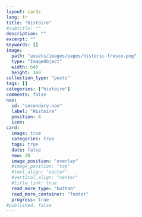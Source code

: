 ```yaml
---
layout: cards
lang: fr
title: "Histoire"
#subtitle: ""
description: ""
excerpt: ""
keywords: []
image:
  path: "assets/images/pages/historic-fresco.png"
  type: "ImageObject"
  width: 640
  height: 360
collection_type: "posts"
tags: []
categories: ["histoire"]
comments: false
nav:
  id: "secondary-nav"
  label: "Histoire"
  position: 4
  icon:
card:
  image: true
  categories: true
  tags: true
  date: false
  new: 30
  image_position: "overlay"
  #image_position: "top"
  #text_align: "center"
  #vertical_align: "center"
  #title_link: true
  read_more_type: "button"
  read_more_container: "footer"
  progress: true
#published: false
---
```

